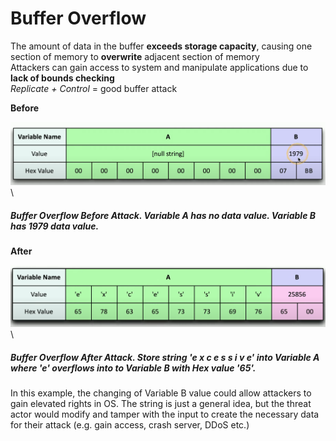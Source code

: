 # Buffer Overflow

The amount of data in the buffer **exceeds storage capacity**, causing one section of memory to **overwrite** adjacent section of memory\
Attackers can gain access to system and manipulate applications due to **lack of bounds checking**\
*Replicate + Control* = good buffer attack

**Before**

<img src="buffer_overflow_before.png" alt="BuffOverflow 1" width="700"/>\

##### *Buffer Overflow Before Attack*. Variable A has no data value. Variable B has 1979 data value.

**After**

<img src="buffer_overflow_after.png" alt="BuffOverflow 2" width="700"/>\

##### *Buffer Overflow After Attack*. Store string 'e x c e s s i v e' into Variable A where 'e' overflows into to Variable B with Hex value '65'. 

In this example, the changing of Variable B value could allow attackers to gain elevated rights in OS. The string is just a general idea, but the threat actor would modify and tamper with the input to create the necessary data for their attack (e.g. gain access, crash server, DDoS etc.)